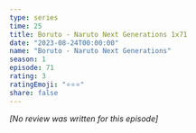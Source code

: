 ```yaml
---
type: series
time: 25
title: Boruto - Naruto Next Generations 1x71
date: "2023-08-24T00:00:00"
name: "Boruto - Naruto Next Generations"
season: 1
episode: 71
rating: 3
ratingEmoji: "⭐️⭐️⭐️"
share: false
---
```


_[No review was written for this episode]_
